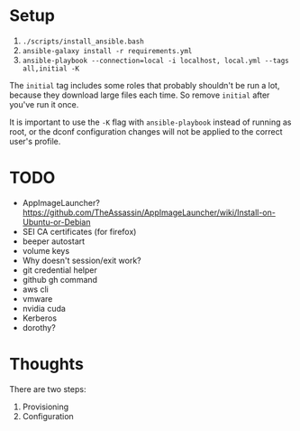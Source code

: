 # Setup

1. `./scripts/install_ansible.bash`
2. `ansible-galaxy install -r requirements.yml`
3. `ansible-playbook --connection=local -i localhost, local.yml --tags all,initial -K`

The `initial` tag includes some roles that probably shouldn't be run a lot,
because they download large files each time.  So remove `initial` after you've
run it once.

It is important to use the `-K` flag with `ansible-playbook` instead of running
as root, or the dconf configuration changes will not be applied to the correct
user's profile.

# TODO

* AppImageLauncher? https://github.com/TheAssassin/AppImageLauncher/wiki/Install-on-Ubuntu-or-Debian
* SEI CA certificates (for firefox)
* beeper autostart
* volume keys
* Why doesn't session/exit work?
* git credential helper
* github gh command
* aws cli
* vmware
* nvidia cuda
* Kerberos
* dorothy?

# Thoughts

There are two steps:
1. Provisioning
2. Configuration
 